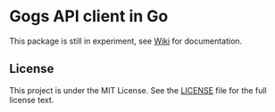 Gogs API client in Go
=====================

This package is still in experiment, see [Wiki](https://github.com/gogits/go-gogs-client/wiki) for documentation.

## License

This project is under the MIT License. See the [LICENSE](https://github.com/gityflow/githorse/blob/master/LICENSE) file for the full license text.
